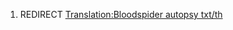 1.  REDIRECT [Translation:Bloodspider autopsy
    txt/th](Translation:Bloodspider_autopsy_txt/th "wikilink")